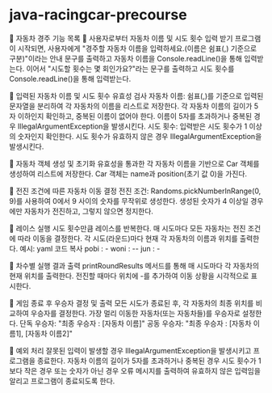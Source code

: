 # java-racingcar-precourse

📝 자동차 경주 기능 목록
🔹 사용자로부터 자동차 이름 및 시도 횟수 입력 받기
프로그램이 시작되면, 사용자에게 "경주할 자동차 이름을 입력하세요.(이름은 쉼표(,) 기준으로 구분)"이라는 안내 문구를 출력하고 자동차 이름을 Console.readLine()을 통해 입력받는다.
이어서 "시도할 횟수는 몇 회인가요?"라는 문구를 출력하고 시도 횟수를 Console.readLine()을 통해 입력받는다.

🔹 입력된 자동차 이름 및 시도 횟수 유효성 검사
자동차 이름:
쉼표(,)를 기준으로 입력된 문자열을 분리하여 각 자동차의 이름을 리스트로 저장한다.
각 자동차 이름의 길이가 5자 이하인지 확인하고, 중복된 이름이 없어야 한다. 이름이 5자를 초과하거나 중복된 경우 IllegalArgumentException을 발생시킨다.
시도 횟수:
입력받은 시도 횟수가 1 이상의 숫자인지 확인한다. 시도 횟수가 유효하지 않은 경우 IllegalArgumentException을 발생시킨다.

🔹 자동차 객체 생성 및 초기화
유효성을 통과한 각 자동차 이름을 기반으로 Car 객체를 생성하여 리스트에 저장한다.
Car 객체는 name과 position(초기 값 0)을 가진다.

🔹 전진 조건에 따른 자동차 이동 결정
전진 조건: Randoms.pickNumberInRange(0, 9)를 사용하여 0에서 9 사이의 숫자를 무작위로 생성한다.
생성된 숫자가 4 이상일 경우에만 자동차가 전진하고, 그렇지 않으면 정지한다.

🔹 레이스 실행
시도 횟수만큼 레이스를 반복한다.
매 시도마다 모든 자동차는 전진 조건에 따라 이동을 결정한다.
각 시도(라운드)마다 현재 각 자동차의 이름과 위치를 출력한다.
예시:
yaml
코드 복사
pobi : -
woni : --
jun : -

🔹 차수별 실행 결과 출력
printRoundResults 메서드를 통해 매 시도마다 각 자동차의 현재 위치를 출력한다.
전진할 때마다 위치에 -를 추가하여 이동 상황을 시각적으로 표시한다.

🔹 게임 종료 후 우승자 결정 및 출력
모든 시도가 종료된 후, 각 자동차의 최종 위치를 비교하여 우승자를 결정한다.
가장 멀리 이동한 자동차(또는 자동차들)를 우승자로 설정한다.
단독 우승자: "최종 우승자 : [자동차 이름]"
공동 우승자: "최종 우승자 : [자동차 이름1], [자동차 이름2]"

🔹 예외 처리
잘못된 입력이 발생할 경우 IllegalArgumentException을 발생시키고 프로그램을 종료한다.
자동차 이름의 길이가 5자를 초과하거나 중복된 경우
시도 횟수가 1보다 작은 경우 또는 숫자가 아닌 경우
오류 메시지를 출력하여 유효하지 않은 입력임을 알리고 프로그램이 종료되도록 한다.

